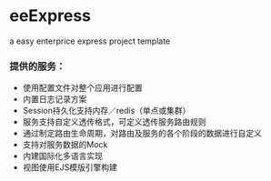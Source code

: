# eeExpress
a easy enterprice express project template

### 提供的服务：
- 使用配置文件对整个应用进行配置
- 内置日志记录方案
- Session持久化支持内存／redis（单点或集群）
- 服务支持自定义透传格式，可定义透传服务路由规则
- 通过制定路由生命周期，对路由及服务的各个阶段的数据进行自定义
- 支持对服务数据的Mock
- 内建国际化多语言实现
- 视图使用EJS模版引擎构建
